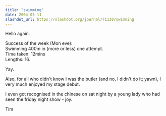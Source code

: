 ```yaml
---
title: "swimming"
date: 2004-05-11
slashdot_url: https://slashdot.org/journal/71130/swimming
---
```


<p>Hello again.</p>
<p>Success of the week (Mon eve):<br>Swimming 400m in (more or less) one attempt.<br>Time taken: 12mins<br>Lengths: 16.</p>
<p>Yay.</p>
<p>Also, for all who didn't know I was the butler (and no, I didn't do it; yawn), I very much enjoyed my stage debut.</p>
<p>I even got recognised in the chinese on sat night by a young lady who had seen the friday night show - joy.</p>
<p>Tim</p>

